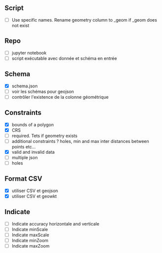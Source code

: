 ## Script
- [ ] Use specific names. Rename geometry column to _geom if _geom does not exist

## Repo
- [ ] jupyter notebook
- [ ] script exécutable avec donnée et schéma en entrée

## Schema
- [x] schema.json
- [ ] voir les schémas pour geojson
- [ ] contrôler l'existence de la colonne géométrique

## Constraints
- [x] bounds of a polygon
- [x] CRS
- [ ] required. Tets if geometry exists
- [ ] additional constraints ? holes, min and max inter distances between points etc...
- [x] valid and invalid data
- [ ] multiple json
- [ ] holes

## Format CSV
- [x] utiliser CSV et geojson
- [x] utiliser CSV et geowkt

## Indicate
- [ ] Indicate accuracy horizontale and verticale
- [ ] Indicate minScale
- [ ] Indicate maxScale
- [ ] Indicate minZoom
- [ ] Indicate maxZoom